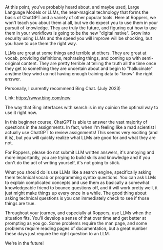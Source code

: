 At this point, you've probably heard about, and maybe used, Large
Language Models or LLMs, the near-magical technology that forms the
basis of ChatGPT and a variety of other popular tools. Here at Roppers,
we won't teach you about them at all, but we do expect you to use them
in your pursuit of knowledge. They are truly the future, and figuring
out how to use them in your workflows is going to be the new "digital
native". Grow into security using LLMs and the speed you will improve
will be shocking, but you have to use them the right way.

LLMs are great at some things and terrible at others. They are great at
vocab, providing definitions, rephrasing things, and coming up with
semi-original content. They are pretty terrible at telling the truth all
the time once they get to something they are uncertain about and begin
to "hallucinate" anytime they wind up not having enough training data to
"know" the right answer. 

Personally, I currently recommend Bing Chat. (July 2023) 

Link: <https://www.bing.com/new> 

The way that Bing interfaces with search is in my opinion the optimal
way to use it right now. 

In this beginner course, ChatGPT is able to answer the vast majority of
questions in the assignments. In fact, when I'm feeling like a mad
scientist I actually use ChatGPT to review assignments! This seems very
exciting (and it is), but you will quickly realize what LLMs are good
for and what they are not.

For Roppers, please do not submit LLM written answers, it's annoying and
more importantly, you are trying to build skills and knowledge and if
you don't do the act of writing yourself, it's not going to stick. 

What you should do is use LLMs like a search engine, specifically asking
them technical vocab or programming syntax questions. You can ask LLMs
to explain complicated concepts and use them as basically a somewhat
knowledgeable friend to bounce questions off, and it will work pretty
well, it just might make things up every once in a while. The good thing
about asking technical questions is you can immediately check to see if
those things are true. 

Throughout your journey, and especially at Roppers, use LLMs when the
situation fits. You'll develop a sense of that over time and get better
at prompting as you go. Some problems require the man page, and some
problems require reading pages of documentation, but a great number
these days just require the right question to an LLM. 

We're in the future! 

 
